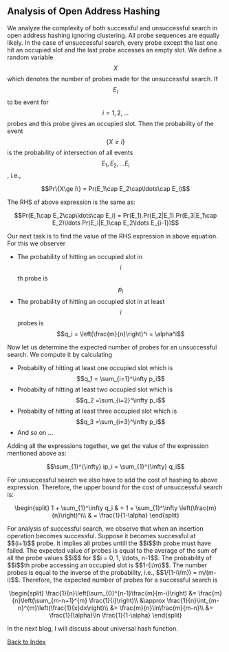 ## Analysis of Open Address Hashing

<script type="text/javascript" src="https://cdnjs.cloudflare.com/ajax/libs/mathjax/2.7.0/MathJax.js?config=TeX-AMS_CHTML"> </script> <script type="text/x-mathjax-config"> MathJax.Hub.Config({ tex2jax: { inlineMath: [['$','$'], ['\\(','\\)']], processEscapes: true}, jax: ["input/TeX","input/MathML","input/AsciiMath","output/CommonHTML"], extensions: ["tex2jax.js","mml2jax.js","asciimath2jax.js","MathMenu.js","MathZoom.js","AssistiveMML.js", "[Contrib]/a11y/accessibility-menu.js"], TeX: { extensions: ["AMSmath.js","AMSsymbols.js","noErrors.js","noUndefined.js"], equationNumbers: { autoNumber: "AMS" } } }); </script> 


We analyze the complexity of both successful and unsuccessful search in open address hashing ignoring clustering. All probe sequences are equally likely.
In the case of unsuccessful search, every probe except the last one hit an occupied slot and the last probe accesses an empty slot.
We define a random variable $$X$$ which denotes the number of probes made for the unsuccessful search. If $$E_i$$ to be event for $$i = 1, 2, \ldots$$ 
probes and this probe gives an occupied slot. Then the probability of the event $$\{X \ge i\}$$ is the probability of 
intersection of all events $$E_1, E_2, \ldots E_i$$, i.e., 
<p style="text-align:center">
  $$Pr\{X\ge i\} = Pr(E_1\cap E_2\cap\ldots\cap E_i)$$
</p>   
The RHS of above expression is the same as:
<p style="text-align:center">
  $$Pr(E_1\cap E_2\cap\ldots\cap E_i) = Pr(E_1).Pr(E_2|E_1).Pr(E_3|E_1\cap E_2)\ldots Pr(E_i|E_1\cap E_2\ldots E_{i-1})$$ 
</p>   
Our next task is to find the value of the RHS expression in above equation. For this we observer

- The probability of hitting an occupied slot in $$i$$th probe is $$p_i$$
- The probability of hitting an occupied slot in at least $$i$$ probes is $$q_i = \left(\frac{m}{n}\right)^i = \alpha^i$$

Now let us determine the expected number of probes for an unsuccessful search. We compute it by calculating 

- Probabilty of hitting at least one occupied slot which is $$q_1 = \sum_{i=1}^\infty p_i$$
- Probabilty of hitting at least two occupied slot which is $$q_2 =\sum_{i=2}^\infty p_i$$
- Probabilty of hitting at least three occupied slot which is $$q_3 =\sum_{i=3}^\infty p_i$$
- And so on ...

Adding all the expressions together, we get the value of the expression mentioned above as:
<p style="text-align:center">
$$\sum_{1}^{\infty} ip_i = \sum_{1}^{\infty} q_i$$
</p> 
For unsuccessful search we also have to add the cost of hashing to above expression. Therefore, the upper bound for the cost of unsuccessful search is: 
<p style="text-align:center">
\begin{split}
  1 + \sum_{1}^\infty q_i & = 1 + \sum_{1}^\infty \left(\frac{m}{n}\right)^i\\
  & = \frac{1}{1-\alpha}
  \end{split}
</p>
For analysis of successful search, we observe that when an insertion operation becomes successful. Suppose it becomes successful at $$(i+1)$$ probe. 
It implies all probes untill the $$i$$th probe must have failed. The expected value of probes is equal to  the average of the
sum of all the probe values $$i$$ for $$i = 0, 1, \ldots, n-1$$. The probability of $$i$$th probe accessing an occupied slot is $$1-(i/m)$$. The
number probes is equal to the inverse of the probability, i.e., $$1/(1-(i/m)) = m/(m-i)$$. Therefore, the expected number of probes for a 
successful search is 
<p style="text-align:center">
  \begin{split}
       \frac{1}{n}\left(\sum_{0}^{n-1}\frac{m}{m-i}\right) &= \frac{m}{n}\left(\sum_{m-n+1}^{m} \frac{1}{i}\right)\\
         &\approx \frac{1}{n}\int_{m-n}^{m}\left(\frac{1}{x}dx\right)\\
         &= \frac{m}{n}\ln\frac{m}{m-n}\\
         &= \frac{1}{\alpha}\ln \frac{1}{1-\alpha}
  \end{split}
</p>  

In the next blog, I will discuss about universal hash function.

[Back to Index](../index.md)

